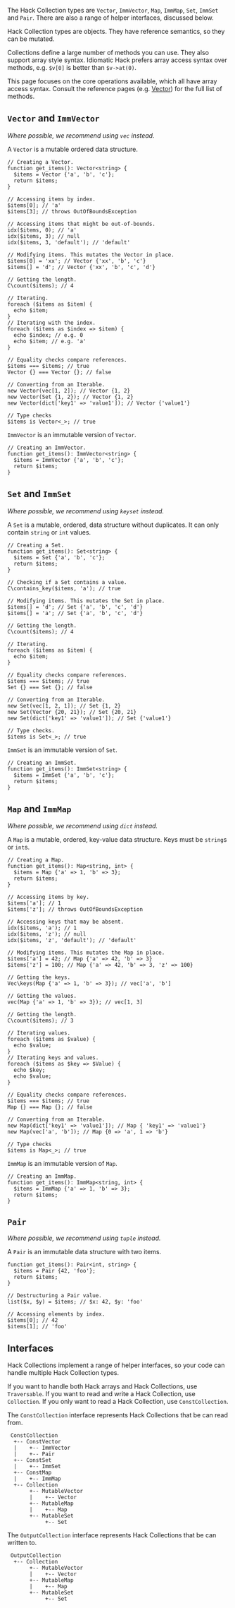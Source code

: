 The Hack Collection types are `Vector`, `ImmVector`, `Map`, `ImmMap`,
`Set`, `ImmSet` and `Pair`. There are also a range of helper
interfaces, discussed below.

Hack Collection types are objects. They have reference semantics, so
they can be mutated.

Collections define a large number of methods you can use. They also
support array style syntax. Idiomatic Hack prefers array access syntax over methods, e.g.
`$v[0]` is better than `$v->at(0)`.

This page focuses on the core operations available, which all have
array access syntax. Consult the reference pages
(e.g. [Vector](/hack/reference/class/HH.Vector/)) for the full list of
methods.

## `Vector` and `ImmVector`

*Where possible, we recommend using `vec` instead.*

A `Vector` is a mutable ordered data structure.

```Hack
// Creating a Vector.
function get_items(): Vector<string> {
  $items = Vector {'a', 'b', 'c'};
  return $items;
}

// Accessing items by index.
$items[0]; // 'a'
$items[3]; // throws OutOfBoundsException

// Accessing items that might be out-of-bounds.
idx($items, 0); // 'a'
idx($items, 3); // null
idx($items, 3, 'default'); // 'default'

// Modifying items. This mutates the Vector in place.
$items[0] = 'xx'; // Vector {'xx', 'b', 'c'}
$items[] = 'd'; // Vector {'xx', 'b', 'c', 'd'}

// Getting the length.
C\count($items); // 4

// Iterating.
foreach ($items as $item) {
  echo $item;
}
// Iterating with the index.
foreach ($items as $index => $item) {
  echo $index; // e.g. 0
  echo $item; // e.g. 'a'
}

// Equality checks compare references.
$items === $items; // true
Vector {} === Vector {}; // false

// Converting from an Iterable.
new Vector(vec[1, 2]); // Vector {1, 2}
new Vector(Set {1, 2}); // Vector {1, 2}
new Vector(dict['key1' => 'value1']); // Vector {'value1'}

// Type checks
$items is Vector<_>; // true
```

`ImmVector` is an immutable version of `Vector`.

``` Hack
// Creating an ImmVector.
function get_items(): ImmVector<string> {
  $items = ImmVector {'a', 'b', 'c'};
  return $items;
}
```

## `Set` and `ImmSet`

*Where possible, we recommend using `keyset` instead.*

A `Set` is a mutable, ordered, data structure without duplicates. It can
only contain `string` or `int` values.

```Hack
// Creating a Set.
function get_items(): Set<string> {
  $items = Set {'a', 'b', 'c'};
  return $items;
}

// Checking if a Set contains a value.
C\contains_key($items, 'a'); // true

// Modifying items. This mutates the Set in place.
$items[] = 'd'; // Set {'a', 'b', 'c', 'd'}
$items[] = 'a'; // Set {'a', 'b', 'c', 'd'}

// Getting the length.
C\count($items); // 4

// Iterating.
foreach ($items as $item) {
  echo $item;
}

// Equality checks compare references.
$items === $items; // true
Set {} === Set {}; // false

// Converting from an Iterable.
new Set(vec[1, 2, 1]); // Set {1, 2}
new Set(Vector {20, 21}); // Set {20, 21}
new Set(dict['key1' => 'value1']); // Set {'value1'}

// Type checks.
$items is Set<_>; // true
```

`ImmSet` is an immutable version of `Set`.

``` Hack
// Creating an ImmSet.
function get_items(): ImmSet<string> {
  $items = ImmSet {'a', 'b', 'c'};
  return $items;
}
```


## `Map` and `ImmMap`

*Where possible, we recommend using `dict` instead.*

A `Map` is a mutable, ordered, key-value data structure. Keys must be
`string`s or `int`s.

```Hack
// Creating a Map.
function get_items(): Map<string, int> {
  $items = Map {'a' => 1, 'b' => 3};
  return $items;
}

// Accessing items by key.
$items['a']; // 1
$items['z']; // throws OutOfBoundsException

// Accessing keys that may be absent.
idx($items, 'a'); // 1
idx($items, 'z'); // null
idx($items, 'z', 'default'); // 'default'

// Modifying items. This mutates the Map in place.
$items['a'] = 42; // Map {'a' => 42, 'b' => 3}
$items['z'] = 100; // Map {'a' => 42, 'b' => 3, 'z' => 100}

// Getting the keys.
Vec\keys(Map {'a' => 1, 'b' => 3}); // vec['a', 'b']

// Getting the values.
vec(Map {'a' => 1, 'b' => 3}); // vec[1, 3]

// Getting the length.
C\count($items); // 3

// Iterating values.
foreach ($items as $value) {
  echo $value;
}
// Iterating keys and values.
foreach ($items as $key => $Value) {
  echo $key;
  echo $value;
}

// Equality checks compare references.
$items === $items; // true
Map {} === Map {}; // false

// Converting from an Iterable.
new Map(dict['key1' => 'value1']); // Map { 'key1' => 'value1'}
new Map(vec['a', 'b']); // Map {0 => 'a', 1 => 'b'}

// Type checks
$items is Map<_>; // true
```

`ImmMap` is an immutable version of `Map`.

``` Hack
// Creating an ImmMap.
function get_items(): ImmMap<string, int> {
  $items = ImmMap {'a' => 1, 'b' => 3};
  return $items;
}
```

## `Pair`

*Where possible, we recommend using `tuple` instead.*

A `Pair` is an immutable data structure with two items.

``` Hack
function get_items(): Pair<int, string> {
  $items = Pair {42, 'foo'};
  return $items;
}

// Destructuring a Pair value.
list($x, $y) = $items; // $x: 42, $y: 'foo'

// Accessing elements by index.
$items[0]; // 42
$items[1]; // 'foo'
```

## Interfaces

Hack Collections implement a range of helper interfaces, so your code
can handle multiple Hack Collection types.

If you want to handle both Hack arrays and Hack Collections, use
`Traversable`. If you want to read and write a Hack Collection, use
`Collection`. If you only want to read a Hack Collection, use
`ConstCollection`.

The `ConstCollection` interface represents Hack Collections that be
can read from.

```text
 ConstCollection
  +-- ConstVector
  |    +-- ImmVector
  |    +-- Pair
  +-- ConstSet
  |    +-- ImmSet
  +-- ConstMap
  |    +-- ImmMap
  +-- Collection
       +-- MutableVector
       |    +-- Vector
       +-- MutableMap
       |    +-- Map
       +-- MutableSet
            +-- Set
```

The `OutputCollection` interface represents Hack Collections that be
can written to.

```text
 OutputCollection
  +-- Collection
       +-- MutableVector
       |    +-- Vector
       +-- MutableMap
       |    +-- Map
       +-- MutableSet
            +-- Set
```
